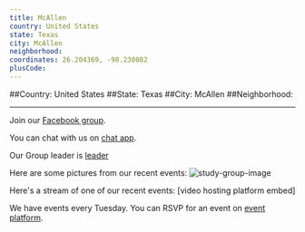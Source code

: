 ```yaml
---
title: McAllen
country: United States
state: Texas
city: McAllen
neighborhood: 
coordinates: 26.204369, -98.230082
plusCode:
---
```


##Country: United States
##State: Texas
##City: McAllen
##Neighborhood: 
*****
Join our [Facebook group](https://www.facebook.com/groups/free.code.camp.mcallen.tx).

You can chat with us on [chat app]().

Our Group leader is [leader]()

Here are some pictures from our recent events:
![study-group-image]()

Here's a stream of one of our recent events:
[video hosting platform embed]

We have events every Tuesday. You can RSVP for an event on [event platform]().
